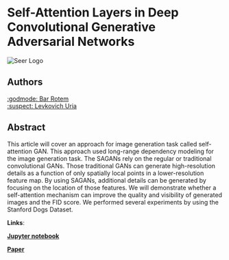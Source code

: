 # Self-Attention Layers in Deep Convolutional Generative Adversarial Networks

![Seer Logo](https://production-media.paperswithcode.com/methods/Screen_Shot_2020-05-25_at_1.36.58_PM.png)

## Authors
[:godmode: Bar Rotem](https://github.com/rotembaruch)<br>
[:suspect: Levkovich Uria](https://github.com/uriaLevko)<br>


## Abstract
This article will cover an approach for image generation task called self-attention GAN. This approach used long-range dependency modeling for the image generation task. The SAGANs rely on the regular or traditional convolutional GANs. Those traditional GANs can generate high-resolution details as a function of only spatially local points in a lower-resolution feature map. By using SAGANs, additional details can be generated by focusing on the location of those features. We will demonstrate whether a self-attention mechanism can improve the quality and visibility of generated images and the FID score. We performed several experiments by using the Stanford Dogs Dataset.

**Links**:

[**Jupyter notebook**](https://github.com/rotembaruch/Self--Attention-Layers-in-Deep-Convolutional-Generative-Adversarial-Networks/blob/main/Self-%20Attention%20Layers%20in%20Deep%20Convolutional%20Generative%20Adversarial%20Network.ipynb "Jupyter notebook")

[**Paper**](https://github.com/rotembaruch/Self--Attention-Layers-in-Deep-Convolutional-Generative-Adversarial-Networks/blob/main/Self%20Attention%20in%20Deep%20Convolutional%20Generative%20Adversarial%20Networks.pdf "Paper")
